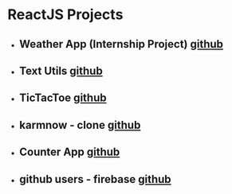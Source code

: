 # ReactJS Projects

- ## Weather App (Internship Project) [github](https://github.com/VidyaSagarMehar/Weather-App-ReactJS)
- ## Text Utils [github](https://github.com/VidyaSagarMehar/React-Text-Utils)
- ## TicTacToe [github](https://github.com/VidyaSagarMehar/tictactoe-React_proj)
- ## karmnow - clone [github](https://github.com/VidyaSagarMehar/karmanowCLONE-React-project)
- ## Counter App [github](https://github.com/VidyaSagarMehar/counter-app-React_proj)
- ## github users - firebase [github](https://github.com/VidyaSagarMehar/GithubUsers-React-Firebase-API)
